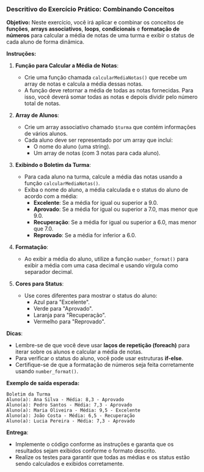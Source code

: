 ### Descritivo do Exercício Prático: Combinando Conceitos

**Objetivo:**
Neste exercício, você irá aplicar e combinar os conceitos de **funções**, **arrays associativos**, **loops**, **condicionais** e **formatação de números** para calcular a média de notas de uma turma e exibir o status de cada aluno de forma dinâmica.

**Instruções:**

1. **Função para Calcular a Média de Notas**:
    - Crie uma função chamada `calcularMediaNotas()` que recebe um array de notas e calcula a média dessas notas.
    - A função deve retornar a média de todas as notas fornecidas. Para isso, você deverá somar todas as notas e depois dividir pelo número total de notas.

2. **Array de Alunos**:
    - Crie um array associativo chamado `$turma` que contém informações de vários alunos.
    - Cada aluno deve ser representado por um array que inclui:
      - O nome do aluno (uma string).
      - Um array de notas (com 3 notas para cada aluno).

3. **Exibindo o Boletim da Turma**:
    - Para cada aluno na turma, calcule a média das notas usando a função `calcularMediaNotas()`.
    - Exiba o nome do aluno, a média calculada e o status do aluno de acordo com a média:
      - **Excelente**: Se a média for igual ou superior a 9.0.
      - **Aprovado**: Se a média for igual ou superior a 7.0, mas menor que 9.0.
      - **Recuperação**: Se a média for igual ou superior a 6.0, mas menor que 7.0.
      - **Reprovado**: Se a média for inferior a 6.0.

4. **Formatação**:
    - Ao exibir a média do aluno, utilize a função `number_format()` para exibir a média com uma casa decimal e usando vírgula como separador decimal.

5. **Cores para Status**:
    - Use cores diferentes para mostrar o status do aluno:
      - Azul para "Excelente".
      - Verde para "Aprovado".
      - Laranja para "Recuperação".
      - Vermelho para "Reprovado".

**Dicas**:
- Lembre-se de que você deve usar **laços de repetição (foreach)** para iterar sobre os alunos e calcular a média de notas.
- Para verificar o status do aluno, você pode usar estruturas **if-else**.
- Certifique-se de que a formatação de números seja feita corretamente usando `number_format()`.

**Exemplo de saída esperada:**

```
Boletim da Turma
Aluno(a): Ana Silva - Média: 8,3 - Aprovado
Aluno(a): Pedro Santos - Média: 7,3 - Aprovado
Aluno(a): Maria Oliveira - Média: 9,5 - Excelente
Aluno(a): João Costa - Média: 6,5 - Recuperação
Aluno(a): Lucia Pereira - Média: 7,3 - Aprovado
```

**Entrega**:
- Implemente o código conforme as instruções e garanta que os resultados sejam exibidos conforme o formato descrito.
- Realize os testes para garantir que todas as médias e os status estão sendo calculados e exibidos corretamente.